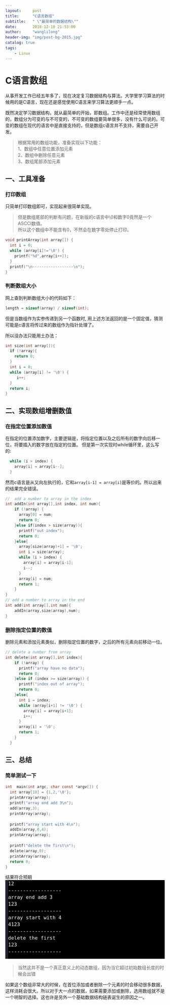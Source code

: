 ```yaml
---
layout:     post
title:      "C语言数组"
subtitle:   " \"最简单的数据结构\""
date:       2018-12-10 21:53:00
author:     "wanglilong"
header-img: "img/post-bg-2015.jpg"
catalog: true
tags:
    - Linux
---
```

# C语言数组
从事开发工作已经五年多了，现在决定复习数据结构与算法。大学里学习算法的时候用的是C语言，现在还是感觉使用C语言来学习算法更顺手一点。

既然决定学习数据结构，就从最简单的开始，即数组。工作中还是经常使用数组的，数组分为可变的与不可变的，不可变的数组要简单很多，没有什么可说的。可变的数组在现代的语言中是直接支持的，但是数组c语言并不支持，需要自己开发。

>根据常用的数组功能，准备实现以下功能： <br />
>1、数组中任意位置添加元素     <br />
>2、数组中删除任意元素    <br />
>3、数组尾部添加元素    <br />

## 一、工具准备
### 打印数组
只简单打印数组即可，实现起来很简单实现。
>但是数组尾部的判断有问题，在新版的c语言中\0和数字0竟然是一个ASCCI数值。    <br />
>所以这个数组中不能含有0，不然会在数字零处停止打印。

```c
void printArray(int array[]) {
  int i = 0;
  while (array[i]!='\0') {
    printf("%d",array[i++]);
  }
  printf("\n------------------\n");
}
```
### 判断数组大小
网上查到判断数组大小的代码如下：
```c
length = sizeof(array) / sizeof(int);
```

但是当数组作为实参传递到另一个函数时, 用上述方法返回的是一个固定值，猜测可能是c语言将传过来的数组作为指针处理了。

所以没办法只能用土办法：

```c
int size(int array[]){
  if (!array){
    return 0;
  }
  int i = 0;
  while (array[i] != '\0') {
     i++;
  }
  return i;
}
```

## 二、实现数组增删数值
### 在指定位置添加数值
在指定的位置添加数字，主要逻辑是，将指定位置以及之后所有的数字向后移一位，将要插入的数字放在指定的位置。
但是第一次实现时while循环里，这么写的:
```c
  while (i > index) {
    array[i] = array[i--];
  }

```
然而c语言是从又向左执行的，它和`array[i-1] = array[i]`是等价的。所以出来的结果完全错误。
```c
//  add a number to array in the index
int addIn(int array[],int index, int num){
    if (!array) {
      array[0] = num;
      return 0;
    }else if(index > size(array)){
      printf("out index");
      return 0;
    }else{
      array[size(array)+1] = '\0';
      int i = size(array);
      while (i > index) {
        array[i] = array[i-1];
        i--;
      }
      array[i] = num;
      return 1;
    }
}
// add a number to array in the end
int add(int array[],int num){
    addIn(array,size(array),num);
}
```
### 删除指定位置的数值
删除元素和添加元素类似，删除指定位置的数字，之后的所有元素向前移动一位。
```c
// delete a number from array
int delete(int array[],int index){
    if (!array) {
      printf("array have no data");
      return 0;
    }else if (index >= size(array)) {
      printf("index out of array");
      return 0;
    }else{
      int i = index;
      while (array[i+1] != '\0') {
        array[i] = array[i+1];
        i++;
      }
      array[i] = '\0';
      return 1;
    }
  }

```

## 三、总结
### 简单测试一下
```c
int  main(int argc, char const *argv[]) {
  int array[10] = {1,2,'\0'};
  printArray(array);
  printf("array end add 3\n");
  add(array,3);
  printArray(array);

  printf("array start with 4\n");
  addIn(array,0,4);
  printArray(array);

  printf("delete the first\n");
  delete(array,0);
  printArray(array);
  return 0;
}
```
结果符合预期
![](/img/c/ArrayTest.png)
>当然这并不是一个真正意义上的动态数组，因为当它超过初始数组长度的时候会出错

如果这个数组非常大的时候，在首位添加或者删除一个元素的时会移动很多数据，这样消耗会很大。所以对于大一点的数据，如果需要添加或删除，选用数组就不是一个明智的选择。这也许是另外一个基础数据结构链表诞生的原因之一。
